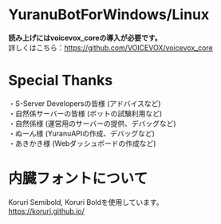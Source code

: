 # YuranuBotForWindows/Linux
**読み上げにはvoicevox_coreの導入が必要です。**<br>
詳しくはこちら：https://github.com/VOICEVOX/voicevox_core

# Special Thanks
・S-Server Developersの皆様 (アドバイスなど)<br>
・自然係サーバーの皆様 (ボットの試験利用など)<br>
・自然係様 (運営用のサーバーの提供、デバッグなど)<br>
・ぬーん様 (YuranuAPIの作成、デバッグなど)<br>
・あきかき様 (Webダッシュボードの作成など)<br>

# 内臓フォントについて
Koruri Semibold, Koruri Boldを使用しています。<br>
https://koruri.github.io/
